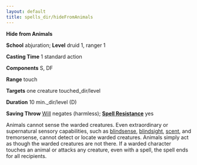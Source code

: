 ```yaml
---
layout: default
title: spells_dir/hideFromAnimals
---
```

 **Hide from Animals**

**School** abjuration; **Level** druid 1, ranger 1

**Casting Time** 1 standard action

**Components** S, DF

**Range** touch

**Targets** one creature touched_dir/level

**Duration** 10 min._dir/level (D)

**Saving Throw** [Will](../../combat#_will) negates (harmless); **[Spell Resistance](../../glossary#_spell-resistance)** yes

Animals cannot sense the warded creatures. Even extraordinary or supernatural sensory capabilities, such as [blindsense](../../glossary#_blindsight-and-blindsense), [blindsight](../../glossary#_blindsight-and-blindsense), [scent](../../glossary#_scent), and tremorsense, cannot detect or locate warded creatures. Animals simply act as though the warded creatures are not there. If a warded character touches an animal or attacks any creature, even with a spell, the spell ends for all recipients.

